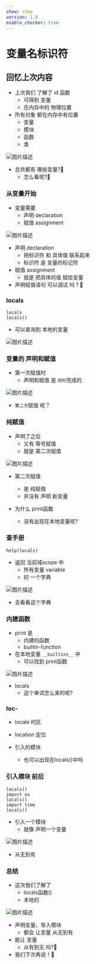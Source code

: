 ```yaml
---
show: step
version: 1.0
enable_checker: true
---
```


# 变量名标识符

## 回忆上次内容

- 上次我们 了解了 id 函数
	- 可得到 变量 
	- 在内存中的 物理位置
- 所有对象 都在内存中有位置
	- 变量 
	- 模块
	- 函数 
	- 类

![图片描述](https://doc.shiyanlou.com/courses/uid1190679-20231128-1701171596499)

- 总共都有 哪些变量?🤔
	- 怎么看呢?🤔

### 从变量开始

- 变量需要
	- 声明 declaration 
	- 赋值 assignment

![图片描述](https://doc.shiyanlou.com/courses/uid1190679-20220724-1658631277985)

- 声明  declaration
  - 把标识符 和 具体值 联系起来
  - 标识符 是 变量的标记符
- 赋值 assignment 
  - 就是 把具体的值 赋给变量
- 声明赋值语句 可以调试 吗？🤔

### locals

```
locals
locals()
```

- 可以查询到 本地的变量

![图片描述](https://doc.shiyanlou.com/courses/uid1190679-20240521-1716247438513)

### 变量的 声明和赋值 

- 第一次赋值时
	- 声明和赋值 是 `同时`完成的

![图片描述](https://doc.shiyanlou.com/courses/uid1190679-20220208-1644304396432)

- `第二次`赋值 呢？

### 纯赋值

- 声明了之后
	- 又有 等号赋值 
	- 就是 第二次赋值

![图片描述](https://doc.shiyanlou.com/courses/uid1190679-20220208-1644304691797)

- 第二次赋值
	- 是 纯赋值 
	- 并没有 声明 新变量

- 为什么 print函数
	- 没有出现在本地变量呢?

### 查手册

```
help(locals)
```

- 返回 当前域scope 中
	- 所有变量 variable
	- 的 一个字典

![图片描述](https://doc.shiyanlou.com/courses/uid1190679-20240521-1716253939193)

- 去看看这个字典

### 内建函数

- print 是 
	- 内建的函数
	- builtin-function
- 在本地变量 `__builtins__` 中
	- 可以找到 print函数

![图片描述](https://doc.shiyanlou.com/courses/uid1190679-20240521-1716253506952)

- locals
	- 这个单词怎么来的呢?

### loc-

- locale 时区
- location 定位


- 引入的模块 
	- 也可以出现在locals()中吗

### 引入模块 前后

```
locals()
import os
locals()
import time 
locals()
```

- 引入一个模块
	- 就像 声明一个变量

![图片描述](https://doc.shiyanlou.com/courses/uid1190679-20240521-1716253234210)

- 从无到有

### 总结

- 这次我们了解了 
	- locals函数()
	- 本地的

![图片描述](https://doc.shiyanlou.com/courses/uid1190679-20231128-1701171596499)

- 声明变量、导入模块
	- 都会 让变量 从无到有
- 能让 变量 
	- 从有到无 吗?🤔
- 我们下次再说！👋

